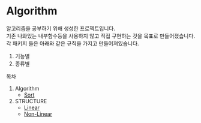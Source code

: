 # Algorithm
알고리즘을 공부하기 위해 생성한 프로젝트입니다.   
기존 나와있는 내부함수등을 사용하지 않고 직접 구현하는 것을 목표로 만들어졌습니다.  
각 패키지 들은 아래와 같은 규칙을 가지고 만들어져있습니다.  
1. 기능별
2. 종류별  

목차
1. Algorithm
   - [Sort](./src/main/java/com/krong/sort/README.md)
3. STRUCTURE
   - [Linear](./src/main/java/com/krong/structure/linear)
   - [Non-Linear](./src/main/java/com/krong/structure/non_linear)

